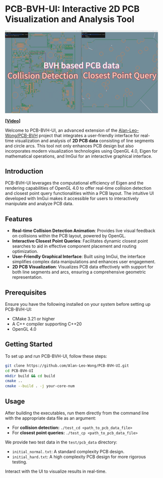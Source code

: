 # PCB-BVH-UI: Interactive 2D PCB Visualization and Analysis Tool

![teaser](.\assets\teaser.png)

[**[Video]**](https://www.youtube.com/watch?v=AMjZWk77mFc)

Welcome to PCB-BVH-UI, an advanced extension of the [Alan-Leo-Wong/PCB-BVH](https://github.com/Alan-Leo-Wong/PCB-BVH/tree/master) project that integrates a user-friendly interface for real-time visualization and analysis of **2D PCB data** consisting of line segments and circle arcs. This tool not only enhances PCB design but also incorporates modern visualization technologies using OpenGL 4.0, Eigen for mathematical operations, and ImGui for an interactive graphical interface.

## Introduction

PCB-BVH-UI leverages the computational efficiency of Eigen and the rendering capabilities of OpenGL 4.0 to offer real-time collision detection and closest point query functionalities within a PCB layout. The intuitive UI developed with ImGui makes it accessible for users to interactively manipulate and analyze PCB data.

## Features

- **Real-time Collision Detection Animation**: Provides live visual feedback on collisions within the PCB layout, powered by OpenGL.
- **Interactive Closest Point Queries**: Facilitates dynamic closest point searches to aid in effective component placement and routing optimization.
- **User-Friendly Graphical Interface**: Built using ImGui, the interface simplifies complex data manipulations and enhances user engagement.
- **2D PCB Visualization**: Visualizes PCB data effectively with support for both line segments and arcs, ensuring a comprehensive geometric representation.

## Prerequisites

Ensure you have the following installed on your system before setting up PCB-BVH-UI:
- CMake 3.21 or higher
- A C++ compiler supporting C++20
- OpenGL 4.0

## Getting Started

To set up and run PCB-BVH-UI, follow these steps:

```bash
git clone https://github.com/Alan-Leo-Wong/PCB-BVH-UI.git
cd PCB-BVH-UI
mkdir build && cd build
cmake ..
cmake --build . -j your-core-num
```

## Usage

After building the executables, run them directly from the command line with the appropriate data file as an argument:

- For **collision detection:** `./test_cd <path_to_pcb_data_file>`
- For **closest point queries:** `./test_cp <path_to_pcb_data_file>`

We provide two test data in the `test/pcb_data` directory:

- `initial_normal.txt`: A standard complexity PCB design.
- `initial_hard.txt`: A high complexity PCB design for more rigorous testing.

Interact with the UI to visualize results in real-time.